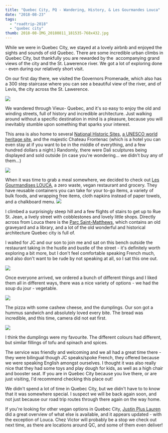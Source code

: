 ```yaml
---
title: "Quebec City, PQ - Wandering, History, & Les Gourmandes Louca"
date: "2018-08-23"
tags:
  - "roadtrip-2018"
  - "quebec city"
thumb: 2018-08-IMG_20180811_181535-768x432.jpg
---
```


While we were in Quebec City, we stayed at a lovely airbnb and enjoyed the sights and sounds of old Quebec. There are some incredible urban climbs in Quebec City, but thankfully you are rewarded by the  accompanying grand views of the city and the St. Lawerence river. We got a lot of exploring done - even during our relatively short visit.

On our first day there, we visited the Governors Promenade, which also has a 300 step staircase where you can see a beautiful view of the river, and of Levis, the city across the St. Lawerence.

![](images/IMG_20180812_094326-1024x576.jpg)

We wandered through Vieux- Quebec, and it's so easy to enjoy the old and winding streets, full of history and incredible architecture. Just walking around without a specific destination in mind is a pleasure, because you will inevitably stumble upon something that sparks your interest.

This area is also home to several [National Historic Sites](https://www.pc.gc.ca/en/culture/spm-whs/sites-canada/sec02i), [a UNESCO world heritage site](http://whc.unesco.org/en/list/300), and the majestic Chateau Frontenac (which is a hotel you can even stay at if you want to be in the middle of everything, and a few hundred dollars a night.) Randomly, there were Dali sculptures being displayed and sold outside (in case you're wondering... we didn't buy any of them...)

![](images/chateau-frontenac-1024x576.jpg)

When it was time to grab a meal somewhere, we decided to check out [Les Gourmandises LOUCA](https://www.facebook.com/lesgourmandiseslouca/), a zero waste, vegan restaurant and grocery. They have reusable containers you can take for your to-go items, a variety of bulk foods, and wrapping free items, cloth napkins instead of paper towels, and a chalkboard menu. [![](images/louca-169x300.jpg)](http://meshell.ca/blog/?attachment_id=5827)

I climbed a surprisingly steep hill and a few flights of stairs to get up to Rue St. Jean, a lively street with cobblestones and lovely little shops. Directly across from Louca there is the [Parc Saint-Matthews](https://www.ville.quebec.qc.ca/en/citoyens/patrimoine/quartiers/saint_jean_baptiste/interet/eglise_cimetiere_saint_matthew.aspx), which contains an old graveyard and a library, and a lot of the old wonderful and historical architecture Quebec city is full of.

I waited for JC and our son to join me and sat on this bench outside the restaurant taking in the hustle and bustle of the street - it's definitely worth exploring a bit more, but I don't feel comfortable speaking French much, and also don't want to be rude by not speaking at all, so I sat this one out.

![](images/IMG_20180811_181332-1024x576.jpg)

Once everyone arrived, we ordered a bunch of different things and I liked them all in different ways, there was a nice variety of options - we had the soup du jour - vegetable.

![](images/IMG_20180811_181325-1024x576.jpg)

The pizza with some cashew cheese, and the dumplings. Our son got a hummus sandwich and absolutely loved every bite. The bread was incredible, and this time, camera did not eat first.

![](images/IMG_20180811_181535-1024x576.jpg)

I think the dumplings were my favourite. The different colours had different, but similar fillings of tofu and spinach and spices.

The service was friendly and welcoming and we all had a great time there - they were bilingual though JC speaks/spoke French, they offered because we were speaking English amongst ourselves. I thought it was also really nice that they had some toys and play dough for kids, as well as a high chair and booster seat. If you are in Quebec City because you live there, or are just visiting, I'd recommend checking this place out!

We didn't spend a lot of time in Quebec City, but we didn't have to to know that it was somewhere special. I suspect we will be back again soon, and not just because our road trip routes through there again on the way home.

If you're looking for other vegan options in Quebec City, [Justin Plus Lauren](https://justinpluslauren.com/vegan-guide-to-quebec-city/) did a great overview of what else is available, and it appears updated - with the exception of Louca. Chez Victor will probably be a stop we check out next time, as there are locations around QC, and some of them even deliver!
